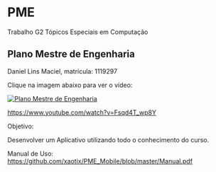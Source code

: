 # PME
Trabalho G2 Tópicos Especiais em Computação

<h2><b>Plano Mestre de Engenharia</h2></b>

Daniel Lins Maciel, matrícula: 1119297

Clique na imagem abaixo para ver o vídeo:

[![Plano Mestre de Engenharia](http://img.youtube.com/vi/Fsqd4T_wp8Y/0.jpg)](https://www.youtube.com/watch?v=Fsqd4T_wp8Y "Fsqd4T_wp8Y")

https://www.youtube.com/watch?v=Fsqd4T_wp8Y

Objetivo:

Desenvolver um Aplicativo utilizando todo o conhecimento do curso.

Manual de Uso:
https://github.com/xaotix/PME_Mobile/blob/master/Manual.pdf
